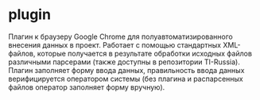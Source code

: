 # plugin
Плагин к браузеру Google Chrome для полуавтоматизированного внесения данных в проект. Работает с помощью стандартных XML-файлов, которые получается в результате обработки исходных файлов различными парсерами (также доступны в репозитории TI-Russia). Плагин заполняет форму ввода данных, правильность ввода данных верифицируется оператором системы (без плагина и распарсенных файлов оператор заполняет форму вручную).
